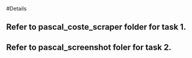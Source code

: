 #Details

## Refer to pascal_coste_scraper folder for task 1.
## Refer to pascal_screenshot foler for task 2.
